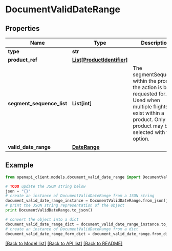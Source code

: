 # DocumentValidDateRange


## Properties
Name | Type | Description | Notes
------------ | ------------- | ------------- | -------------
**type** | **str** |  | [optional] 
**product_ref** | [**List[ProductIdentifier]**](ProductIdentifier.md) |  | [optional] 
**segment_sequence_list** | **List[int]** | The segmentSequence within the product the action is being requested for. Used when multiple flights exist within a product. Only one product may be selected with this option. | [optional] 
**valid_date_range** | [**DateRange**](DateRange.md) |  | [optional] 

## Example

```python
from openapi_client.models.document_valid_date_range import DocumentValidDateRange

# TODO update the JSON string below
json = "{}"
# create an instance of DocumentValidDateRange from a JSON string
document_valid_date_range_instance = DocumentValidDateRange.from_json(json)
# print the JSON string representation of the object
print DocumentValidDateRange.to_json()

# convert the object into a dict
document_valid_date_range_dict = document_valid_date_range_instance.to_dict()
# create an instance of DocumentValidDateRange from a dict
document_valid_date_range_form_dict = document_valid_date_range.from_dict(document_valid_date_range_dict)
```
[[Back to Model list]](../README.md#documentation-for-models) [[Back to API list]](../README.md#documentation-for-api-endpoints) [[Back to README]](../README.md)


